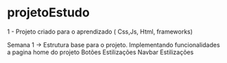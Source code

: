 # projetoEstudo


1 - Projeto criado para o aprendizado ( Css,Js, Html, frameworks)
  
  
  Semana 1 ->
      Estrutura base para o projeto.
      Implementando funcionalidades a pagina home do projeto
      Botões 
        Estilizações
      Navbar
        Estilizações
      
